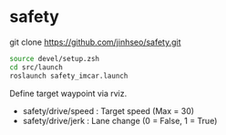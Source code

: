 # safety
git clone https://github.com/jinhseo/safety.git
```bash
source devel/setup.zsh  
cd src/launch  
roslaunch safety_imcar.launch  
```
Define target waypoint via rviz.  
* safety/drive/speed : Target speed (Max = 30)
* safety/drive/jerk  : Lane change  (0 = False, 1 = True)

